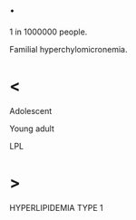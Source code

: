 # .

1 in 1000000 people.

Familial hyperchylomicronemia.

# <

Adolescent

Young adult

LPL

# >

HYPERLIPIDEMIA TYPE 1
